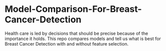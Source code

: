 # Model-Comparison-For-Breast-Cancer-Detection
Health care is led by decisions that should be precise because of the importance it holds. This repo compares models and tell us what is best for Breast Cancer Detection with and without feature selection.
